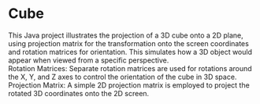 # Cube
This Java project illustrates the projection of a 3D cube onto a 2D plane, using projection matrix for the transformation onto the screen coordinates and rotation matrices for orientation. This simulates how a 3D object would appear when viewed from a specific perspective.  
Rotation Matrices: Separate rotation matrices are used for rotations around the X, Y, and Z axes to control the orientation of the cube in 3D space.  
Projection Matrix: A simple 2D projection matrix is employed to project the rotated 3D coordinates onto the 2D screen.  
